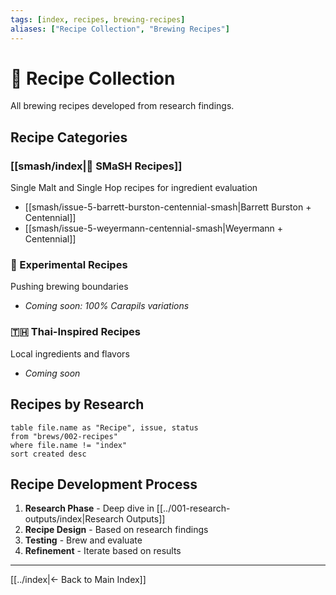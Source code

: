 ```yaml
---
tags: [index, recipes, brewing-recipes]
aliases: ["Recipe Collection", "Brewing Recipes"]
---
```


# 🍺 Recipe Collection

All brewing recipes developed from research findings.

## Recipe Categories

### [[smash/index|🌾 SMaSH Recipes]]
Single Malt and Single Hop recipes for ingredient evaluation
- [[smash/issue-5-barrett-burston-centennial-smash|Barrett Burston + Centennial]]
- [[smash/issue-5-weyermann-centennial-smash|Weyermann + Centennial]]

### 🧪 Experimental Recipes
Pushing brewing boundaries
- *Coming soon: 100% Carapils variations*

### 🇹🇭 Thai-Inspired Recipes
Local ingredients and flavors
- *Coming soon*

## Recipes by Research

```dataview
table file.name as "Recipe", issue, status
from "brews/002-recipes"
where file.name != "index"
sort created desc
```

## Recipe Development Process

1. **Research Phase** - Deep dive in [[../001-research-outputs/index|Research Outputs]]
2. **Recipe Design** - Based on research findings
3. **Testing** - Brew and evaluate
4. **Refinement** - Iterate based on results

---
[[../index|← Back to Main Index]]